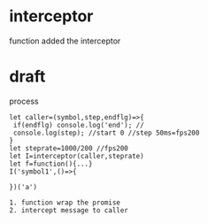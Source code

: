 # interceptor
function added the interceptor

# draft
process
```
let caller=(symbol,step,endflg)=>{
 if(endflg) console.log('end'); //
 console.log(step); //start 0 //step 50ms=fps200
}
let steprate=1000/200 //fps200
let I=interceptor(caller,steprate)
let f=function(){...}
I('symbol1',()=>{

})('a')

1. function wrap the promise
2. intercept message to caller
```
